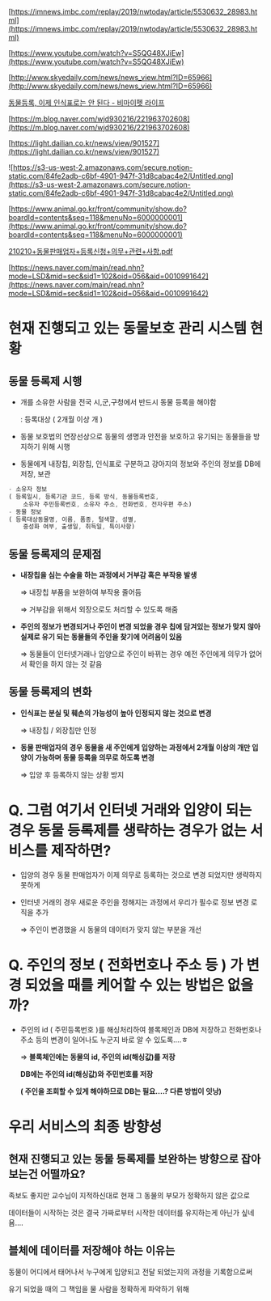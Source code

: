 [https://imnews.imbc.com/replay/2019/nwtoday/article/5530632_28983.html](https://imnews.imbc.com/replay/2019/nwtoday/article/5530632_28983.html)

[https://www.youtube.com/watch?v=S5QG48XJiEw](https://www.youtube.com/watch?v=S5QG48XJiEw)

[http://www.skyedaily.com/news/news_view.html?ID=65966](http://www.skyedaily.com/news/news_view.html?ID=65966)

[동물등록, 이제 인식표로는 안 된다 - 비마이펫 라이프](https://mypetlife.co.kr/86874/)

[https://m.blog.naver.com/wjd930216/221963702608](https://m.blog.naver.com/wjd930216/221963702608)

[https://light.dailian.co.kr/news/view/901527](https://light.dailian.co.kr/news/view/901527)

![https://s3-us-west-2.amazonaws.com/secure.notion-static.com/84fe2adb-c6bf-4901-947f-31d8cabac4e2/Untitled.png](https://s3-us-west-2.amazonaws.com/secure.notion-static.com/84fe2adb-c6bf-4901-947f-31d8cabac4e2/Untitled.png)

[https://www.animal.go.kr/front/community/show.do?boardId=contents&seq=118&menuNo=6000000001](https://www.animal.go.kr/front/community/show.do?boardId=contents&seq=118&menuNo=6000000001)

[210210+동물판매업자+등록신청+의무+관련+사항.pdf](https://s3-us-west-2.amazonaws.com/secure.notion-static.com/9fd25bac-fcbf-452a-ad99-c11fa8aeb365/210210.pdf)

[https://news.naver.com/main/read.nhn?mode=LSD&mid=sec&sid1=102&oid=056&aid=0010991642](https://news.naver.com/main/read.nhn?mode=LSD&mid=sec&sid1=102&oid=056&aid=0010991642)

# 현재 진행되고 있는 동물보호 관리 시스템 현황

## 동물 등록제 시행

- 개를 소유한 사람을 전국 시,군,구청에서 반드시 동물 등록을 해야함

    : 등록대상 ( 2개월 이상 개 )

- 동물 보호법의 연장선상으로 동물의 생명과 안전을 보호하고 유기되는 동물들을 방지하기 위해 시행
- 동물에게 내장칩, 외장칩, 인식표로 구분하고 강아지의 정보와 주인의 정보를 DB에 저장, 보관

```jsx
- 소유자 정보 
( 등록일시, 등록기관 코드, 등록 방식, 동물등록번호, 
	소유자 주민등록번호, 소유자 주소, 전화번호, 전자우편 주소)
- 동물 정보 
( 등록대상동물명, 이름, 품종, 털색깔, 성별, 
	중성화 여부, 출생일, 취득일, 특이사항)
```

## 동물 등록제의 문제점

- **내장칩을 심는 수술을 하는 과정에서 거부감 혹은 부작용 발생**

    ⇒ 내장칩 부품을 보완하여 부작용 줄어듬

    ⇒ 거부감을 위해서 외장으로도 처리할 수 있도록 해줌

- **주인의 정보가 변경되거나 주인이 변경 되었을 경우 칩에 담겨있는 정보가 맞지 않아 실제로 유기 되는 동물들의 주인을 찾기에 어려움이 있음**

    ⇒ 동물들이 인터넷거래나 입양으로 주인이 바뀌는 경우 예전 주인에게 의무가 없어서 확인을 하지 않는 것 같음

## 동물 등록제의 변화

- **인식표는 분실 및 훼손의 가능성이 높아 인정되지 않는 것으로 변경**

    ⇒ 내장칩 / 외장칩만 인정

- **동물 판매업자의 경우 동물을 새 주인에게 입양하는 과정에서 2개월 이상의 개만 입양이 가능하며 동물 등록을 의무로 하도록 변경**

    ⇒ 입양 후 등록하지 않는 상황 방지

# Q. 그럼 여기서 인터넷 거래와 입양이 되는 경우 동물 등록제를 생략하는 경우가 없는 서비스를 제작하면?

- 입양의 경우 동물 판매업자가 이제 의무로 등록하는 것으로 변경 되었지만 생략하지 못하게
- 인터넷 거래의 경우 새로운 주인을 정해지는 과정에서 우리가 필수로 정보 변경 로직을 추가

    ⇒ 주인이 변경했을 시 동물의 데이터가 맞지 않는 부분을 개선

# Q. 주인의 정보 ( 전화번호나 주소 등 ) 가 변경 되었을 때를 케어할 수 있는 방법은 없을까?

- 주인의 id ( 주민등록번호 )를 해싱처리하여 블록체인과 DB에 저장하고 전화번호나 주소 등의 변경이 일어나도 누군지 바로 알 수 있도록....ㅎ

    ⇒ **블록체인에는 동물의 id, 주인의 id(해싱값)를 저장** 

    **DB에는 주인의 id(해싱값)와 주민번호를 저장** 

    **( 주인을 조회할 수 있게 해야하므로 DB는 필요....? 다른 방법이 잇낭)**

# 우리 서비스의 최종 방향성

## 현재 진행되고 있는 동물 등록제를 보완하는 방향으로 잡아보는건 어떨까요?

족보도 좋지만 교수님이 지적하신대로 현재 그 동물의 부모가 정확하지 않은 값으로 

데이터들이 시작하는 것은 결국 가짜로부터 시작한 데이터를 유지하는게 아닌가 싶네욤....

## 블체에 데이터를 저장해야 하는 이유는

동물이 어디에서 태어나서 누구에게 입양되고 전달 되었는지의 과정을 기록함으로써

유기 되었을 때의 그 책임을 물 사람을 정확하게 파악하기 위해
